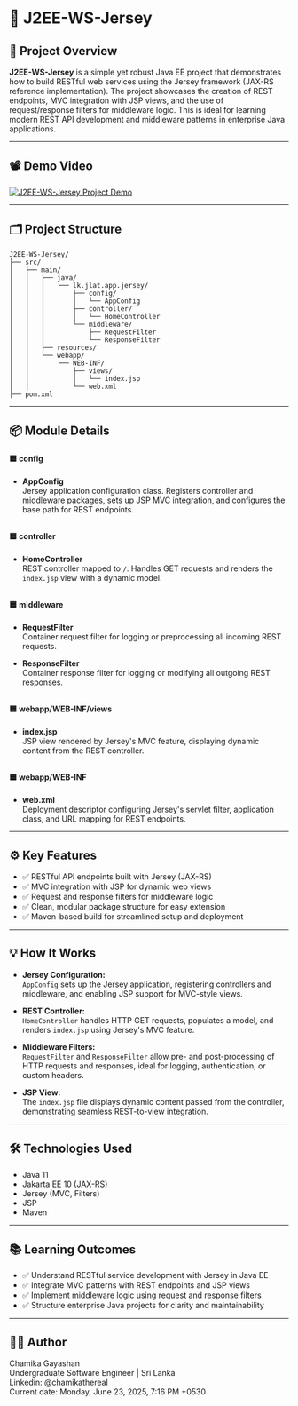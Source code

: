 # 🚀 J2EE-WS-Jersey

## 📝 Project Overview

**J2EE-WS-Jersey** is a simple yet robust Java EE project that demonstrates how to build RESTful web services using the Jersey framework (JAX-RS reference implementation). The project showcases the creation of REST endpoints, MVC integration with JSP views, and the use of request/response filters for middleware logic. This is ideal for learning modern REST API development and middleware patterns in enterprise Java applications.

---

## 📽️ Demo Video
[![J2EE-WS-Jersey Project Demo](https://github.com/chamikathereal/J2EE-WS-Jersey/blob/main/J2EE-WS-Jersey.png)](https://youtu.be/ClSRi57aYtw)

---

## 🗂️ Project Structure

```
J2EE-WS-Jersey/
├── src/
│   ├── main/
│   │   ├── java/
│   │   │   └── lk.jlat.app.jersey/
│   │   │       ├── config/
│   │   │       │   └── AppConfig
│   │   │       ├── controller/
│   │   │       │   └── HomeController
│   │   │       └── middleware/
│   │   │           ├── RequestFilter
│   │   │           └── ResponseFilter
│   │   ├── resources/
│   │   └── webapp/
│   │       └── WEB-INF/
│   │           ├── views/
│   │           │   └── index.jsp
│   │           └── web.xml
├── pom.xml
```


---

## 📦 Module Details

#### 🟦 **config**
- **AppConfig**  
  Jersey application configuration class. Registers controller and middleware packages, sets up JSP MVC integration, and configures the base path for REST endpoints.

##

#### 🟦 **controller**
- **HomeController**  
  REST controller mapped to `/`. Handles GET requests and renders the `index.jsp` view with a dynamic model.

##

#### 🟦 **middleware**
- **RequestFilter**  
  Container request filter for logging or preprocessing all incoming REST requests.
  
- **ResponseFilter**  
  Container response filter for logging or modifying all outgoing REST responses.

##

#### 🟦 **webapp/WEB-INF/views**
- **index.jsp**  
  JSP view rendered by Jersey's MVC feature, displaying dynamic content from the REST controller.

##

#### 🟦 **webapp/WEB-INF**
- **web.xml**  
  Deployment descriptor configuring Jersey's servlet filter, application class, and URL mapping for REST endpoints.

---

## ⚙️ Key Features

- ✅ RESTful API endpoints built with Jersey (JAX-RS)
- ✅ MVC integration with JSP for dynamic web views
- ✅ Request and response filters for middleware logic
- ✅ Clean, modular package structure for easy extension
- ✅ Maven-based build for streamlined setup and deployment

---

## 💡 How It Works

- **Jersey Configuration:**  
  `AppConfig` sets up the Jersey application, registering controllers and middleware, and enabling JSP support for MVC-style views.
  
- **REST Controller:**  
  `HomeController` handles HTTP GET requests, populates a model, and renders `index.jsp` using Jersey's MVC feature.
  
- **Middleware Filters:**  
  `RequestFilter` and `ResponseFilter` allow pre- and post-processing of HTTP requests and responses, ideal for logging, authentication, or custom headers.
  
- **JSP View:**  
  The `index.jsp` file displays dynamic content passed from the controller, demonstrating seamless REST-to-view integration.

---

## 🛠️ Technologies Used

- Java 11
- Jakarta EE 10 (JAX-RS)
- Jersey (MVC, Filters)
- JSP
- Maven

---

## 📚 Learning Outcomes

- ✅ Understand RESTful service development with Jersey in Java EE
- ✅ Integrate MVC patterns with REST endpoints and JSP views
- ✅ Implement middleware logic using request and response filters
- ✅ Structure enterprise Java projects for clarity and maintainability

---

## 🧑‍💻 Author

Chamika Gayashan  
Undergraduate Software Engineer | Sri Lanka  
Linkedin: @chamikathereal  
Current date: Monday, June 23, 2025, 7:16 PM +0530
